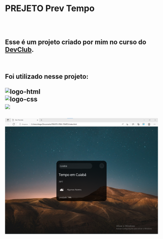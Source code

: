 <h1>PREJETO Prev Tempo</h1>
<br>
<br>
<h2>Esse é um projeto criado por mim no curso do <a href="https://rodolfomori.com.br/devclub"> DevClub</a>.</h2>
<br>

<h2>Foi utilizado nesse projeto:
<br><br>
<img src="https://img.shields.io/badge/HTML5-E34F26?style=for-the-badge&logo=html5&logoColor=white" alt="logo-html"/>
<br>
<img src="https://img.shields.io/badge/CSS3-1572B6?style=for-the-badge&logo=css3&logoColor=white" alt="logo-css"/>
<br>
<img src="https://img.shields.io/badge/JavaScript-F7DF1E?style=for-the-badge&logo=javascript&logoColor=black alt="logo-js"/>
<br>
<br>

<img src="https://github.com/HiagoPaulo/PREJETO-PREV-TEMPO/blob/master/prev-tempo-desktop.png" />
